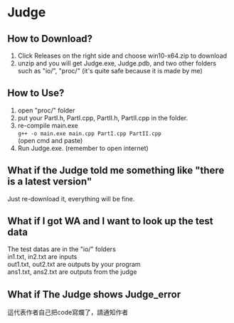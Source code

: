 Judge
===

How to Download?
---
1. Click Releases on the right side and choose win10-x64.zip to download
2. unzip and you will get Judge.exe, Judge.pdb, and two other folders such as "io/", "proc/" (it's quite safe because it is made by me)

How to Use?
---
1. open "proc/" folder
2. put your PartI.h, PartI.cpp, PartII.h, PartII.cpp in the folder.
3. re-compile main.exe \
    ```g++ -o main.exe main.cpp PartI.cpp PartII.cpp``` \
    (open cmd and paste)
4. Run Judge.exe. (remember to open internet)

What if the Judge told me something like "there is a latest version"
---
Just re-download it, everything will be fine.

What if I got WA and I want to look up the test data
---
The test datas are in the "io/" folders \
in1.txt, in2.txt are inputs \
out1.txt, out2.txt are outputs by your program \
ans1.txt, ans2.txt are outputs from the judge

What if The Judge shows Judge_error
---
這代表作者自己把code寫爛了，請通知作者
